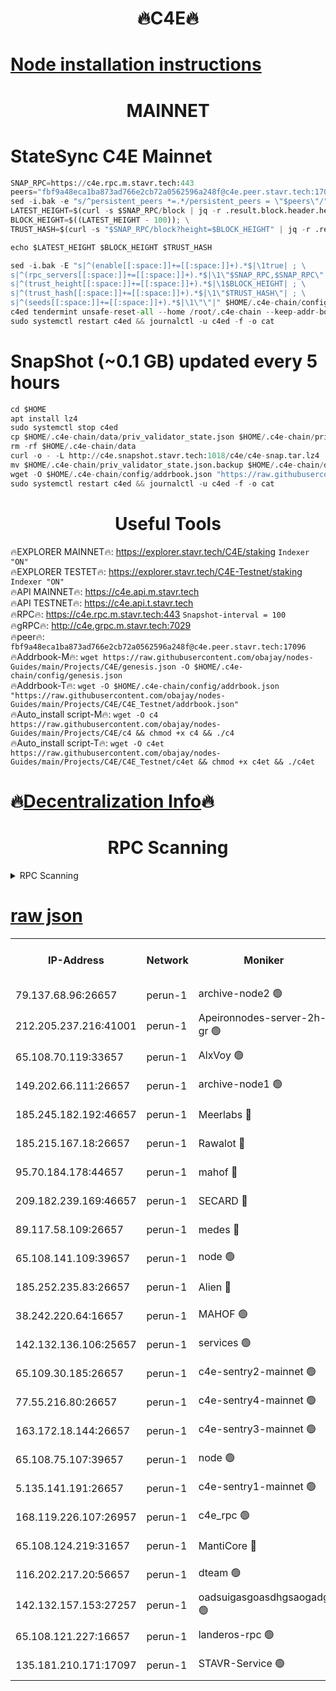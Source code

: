 <h1 align="center"> 🔥C4E🔥</h1>

[Node installation instructions](https://github.com/obajay/nodes-Guides/tree/main/Projects/C4E)
=

<h1 align="center"> MAINNET</h1>

# StateSync C4E Mainnet
```python
SNAP_RPC=https://c4e.rpc.m.stavr.tech:443
peers="fbf9a48eca1ba873ad766e2cb72a0562596a248f@c4e.peer.stavr.tech:17096"
sed -i.bak -e "s/^persistent_peers *=.*/persistent_peers = \"$peers\"/" $HOME/.c4e-chain/config/config.toml
LATEST_HEIGHT=$(curl -s $SNAP_RPC/block | jq -r .result.block.header.height); \
BLOCK_HEIGHT=$((LATEST_HEIGHT - 100)); \
TRUST_HASH=$(curl -s "$SNAP_RPC/block?height=$BLOCK_HEIGHT" | jq -r .result.block_id.hash)

echo $LATEST_HEIGHT $BLOCK_HEIGHT $TRUST_HASH

sed -i.bak -E "s|^(enable[[:space:]]+=[[:space:]]+).*$|\1true| ; \
s|^(rpc_servers[[:space:]]+=[[:space:]]+).*$|\1\"$SNAP_RPC,$SNAP_RPC\"| ; \
s|^(trust_height[[:space:]]+=[[:space:]]+).*$|\1$BLOCK_HEIGHT| ; \
s|^(trust_hash[[:space:]]+=[[:space:]]+).*$|\1\"$TRUST_HASH\"| ; \
s|^(seeds[[:space:]]+=[[:space:]]+).*$|\1\"\"|" $HOME/.c4e-chain/config/config.toml
c4ed tendermint unsafe-reset-all --home /root/.c4e-chain --keep-addr-book
sudo systemctl restart c4ed && journalctl -u c4ed -f -o cat
```
# SnapShot (~0.1 GB) updated every 5 hours
```python
cd $HOME
apt install lz4
sudo systemctl stop c4ed
cp $HOME/.c4e-chain/data/priv_validator_state.json $HOME/.c4e-chain/priv_validator_state.json.backup
rm -rf $HOME/.c4e-chain/data
curl -o - -L http://c4e.snapshot.stavr.tech:1018/c4e/c4e-snap.tar.lz4 | lz4 -c -d - | tar -x -C $HOME/.c4e-chain --strip-components 2
mv $HOME/.c4e-chain/priv_validator_state.json.backup $HOME/.c4e-chain/data/priv_validator_state.json
wget -O $HOME/.c4e-chain/config/addrbook.json "https://raw.githubusercontent.com/obajay/nodes-Guides/main/Projects/C4E/addrbook.json"
sudo systemctl restart c4ed && journalctl -u c4ed -f -o cat
```
 <h1 align="center"> Useful Tools</h1>

🔥EXPLORER MAINNET🔥:  https://explorer.stavr.tech/C4E/staking            `Indexer "ON"` \
🔥EXPLORER TESTET🔥:   https://explorer.stavr.tech/C4E-Testnet/staking     `Indexer "ON"` \
🔥API MAINNET🔥:       https://c4e.api.m.stavr.tech \
🔥API TESTNET🔥:       https://c4e.api.t.stavr.tech \
🔥RPC🔥:               https://c4e.rpc.m.stavr.tech:443                  `Snapshot-interval = 100` \
🔥gRPC🔥:              http://c4e.grpc.m.stavr.tech:7029 \
🔥peer🔥:              `fbf9a48eca1ba873ad766e2cb72a0562596a248f@c4e.peer.stavr.tech:17096` \
🔥Addrbook-M🔥:    ```wget https://raw.githubusercontent.com/obajay/nodes-Guides/main/Projects/C4E/genesis.json -O $HOME/.c4e-chain/config/genesis.json``` \
🔥Addrbook-T🔥:    ```wget -O $HOME/.c4e-chain/config/addrbook.json "https://raw.githubusercontent.com/obajay/nodes-Guides/main/Projects/C4E/C4E_Testnet/addrbook.json"``` \
🔥Auto_install script-M🔥: ```wget -O c4 https://raw.githubusercontent.com/obajay/nodes-Guides/main/Projects/C4E/c4 && chmod +x c4 && ./c4``` \
🔥Auto_install script-T🔥: ```wget -O c4et https://raw.githubusercontent.com/obajay/nodes-Guides/main/Projects/C4E/C4E_Testnet/c4et && chmod +x c4et && ./c4et```

🔥[Decentralization Info](https://github.com/obajay/StateSync-snapshots/tree/main/Projects/C4E/Decentralization)🔥
=

<h1 align="center"> RPC Scanning</h1>

<details>
<summary>RPC Scanning</summary>

<h2 align="center"> We scan nodes in real time every 4 hours. And we provide the final result of RPC endpoints.
We cannot influence the operation of these nodes in any way. </h2>


```python
If Voting Power is higher than 0 --> then the Node is a validator of the network and may be subject to attack and be a potential threat to the chain.
```
```python
We marked such validators with a red symbol
```

</details>

[raw json](https://rpc-check.c4e.stavr.tech/c4e/rpc-c4e-result.json)
=



<table><tr><th>IP-Address</th><th>Network</th><th>Moniker</th><th>Latest Block Height</th><th>Earliest Block Height</th><th>Catching Up</th><th>Tx Index</th><th>Voting Power</th><th>Scan Time</th></tr><tr><td>79.137.68.96:26657</td><td>perun-1</td><td>archive-node2 🟢</td><td>7588047</td><td>1</td><td>False</td><td>on</td><td>0</td><td>2024-03-14T21:51:13.769100313UTC</td></tr><tr><td>212.205.237.216:41001</td><td>perun-1</td><td>Apeironnodes-server-2h-gr 🟢</td><td>1624483</td><td>1</td><td>False</td><td>on</td><td>0</td><td>2024-03-14T21:51:16.601657731UTC</td></tr><tr><td>65.108.70.119:33657</td><td>perun-1</td><td>AlxVoy 🟢</td><td>7588050</td><td>1</td><td>False</td><td>on</td><td>0</td><td>2024-03-14T21:51:28.443132306UTC</td></tr><tr><td>149.202.66.111:26657</td><td>perun-1</td><td>archive-node1 🟢</td><td>7588051</td><td>1</td><td>False</td><td>on</td><td>0</td><td>2024-03-14T21:51:42.831412432UTC</td></tr><tr><td>185.245.182.192:46657</td><td>perun-1</td><td>Meerlabs 🔴</td><td>7588052</td><td>1051501</td><td>False</td><td>on</td><td>344615</td><td>2024-03-14T21:51:47.904375173UTC</td></tr><tr><td>185.215.167.18:26657</td><td>perun-1</td><td>Rawalot 🔴</td><td>7588054</td><td>1090501</td><td>False</td><td>on</td><td>450091</td><td>2024-03-14T21:51:58.977819801UTC</td></tr><tr><td>95.70.184.178:44657</td><td>perun-1</td><td>mahof 🔴</td><td>7588049</td><td>2342001</td><td>False</td><td>off</td><td>1356400</td><td>2024-03-14T21:51:27.696150914UTC</td></tr><tr><td>209.182.239.169:46657</td><td>perun-1</td><td>SECARD 🔴</td><td>7588051</td><td>2616101</td><td>False</td><td>off</td><td>749308</td><td>2024-03-14T21:51:40.254266828UTC</td></tr><tr><td>89.117.58.109:26657</td><td>perun-1</td><td>medes 🔴</td><td>7588053</td><td>2826001</td><td>False</td><td>off</td><td>891025</td><td>2024-03-14T21:51:54.586437837UTC</td></tr><tr><td>65.108.141.109:39657</td><td>perun-1</td><td>node 🟢</td><td>7588047</td><td>5303301</td><td>False</td><td>on</td><td>0</td><td>2024-03-14T21:51:16.118440233UTC</td></tr><tr><td>185.252.235.83:26657</td><td>perun-1</td><td>Alien 🔴</td><td>7588051</td><td>6502501</td><td>False</td><td>on</td><td>648215</td><td>2024-03-14T21:51:43.120724976UTC</td></tr><tr><td>38.242.220.64:16657</td><td>perun-1</td><td>MAHOF 🟢</td><td>7588051</td><td>6885501</td><td>False</td><td>on</td><td>0</td><td>2024-03-14T21:51:40.545798776UTC</td></tr><tr><td>142.132.136.106:25657</td><td>perun-1</td><td>services 🟢</td><td>7588050</td><td>7012001</td><td>False</td><td>on</td><td>0</td><td>2024-03-14T21:51:31.033082436UTC</td></tr><tr><td>65.109.30.185:26657</td><td>perun-1</td><td>c4e-sentry2-mainnet 🟢</td><td>7588052</td><td>7284001</td><td>False</td><td>on</td><td>0</td><td>2024-03-14T21:51:47.593730803UTC</td></tr><tr><td>77.55.216.80:26657</td><td>perun-1</td><td>c4e-sentry4-mainnet 🟢</td><td>7588049</td><td>7297001</td><td>False</td><td>on</td><td>0</td><td>2024-03-14T21:51:28.131357430UTC</td></tr><tr><td>163.172.18.144:26657</td><td>perun-1</td><td>c4e-sentry3-mainnet 🟢</td><td>7588052</td><td>7297001</td><td>False</td><td>on</td><td>0</td><td>2024-03-14T21:51:48.171713790UTC</td></tr><tr><td>65.108.75.107:39657</td><td>perun-1</td><td>node 🟢</td><td>7588050</td><td>7300001</td><td>False</td><td>on</td><td>0</td><td>2024-03-14T21:51:31.361112876UTC</td></tr><tr><td>5.135.141.191:26657</td><td>perun-1</td><td>c4e-sentry1-mainnet 🟢</td><td>7588047</td><td>7300501</td><td>False</td><td>on</td><td>0</td><td>2024-03-14T21:51:12.908631240UTC</td></tr><tr><td>168.119.226.107:26957</td><td>perun-1</td><td>c4e_rpc 🟢</td><td>7588048</td><td>7488048</td><td>False</td><td>on</td><td>0</td><td>2024-03-14T21:51:20.871013822UTC</td></tr><tr><td>65.108.124.219:31657</td><td>perun-1</td><td>MantiCore 🔴</td><td>7588049</td><td>7488049</td><td>False</td><td>off</td><td>729882</td><td>2024-03-14T21:51:27.312078842UTC</td></tr><tr><td>116.202.217.20:56657</td><td>perun-1</td><td>dteam 🟢</td><td>7588047</td><td>7511001</td><td>False</td><td>on</td><td>0</td><td>2024-03-14T21:51:13.457807541UTC</td></tr><tr><td>142.132.157.153:27257</td><td>perun-1</td><td>oadsuigasgoasdhgsaogadg 🟢</td><td>7588047</td><td>7574001</td><td>False</td><td>on</td><td>0</td><td>2024-03-14T21:51:10.606454244UTC</td></tr><tr><td>65.108.121.227:16657</td><td>perun-1</td><td>landeros-rpc 🟢</td><td>7588047</td><td>7576501</td><td>False</td><td>on</td><td>0</td><td>2024-03-14T21:51:13.222219120UTC</td></tr><tr><td>135.181.210.171:17097</td><td>perun-1</td><td>STAVR-Service 🟢</td><td>7588050</td><td>7586101</td><td>False</td><td>on</td><td>0</td><td>2024-03-14T21:51:31.668166816UTC</td></tr></table>
